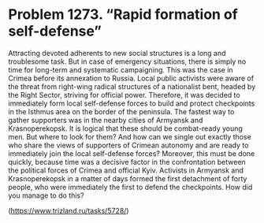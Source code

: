 # Problem 1273. “Rapid formation of self-defense”

Attracting devoted adherents to new social structures is a long and troublesome task. But in case of emergency situations, there is simply no time for long-term and systematic campaigning. This was the case in Crimea before its annexation to Russia. Local public activists were aware of the threat from right-wing radical structures of a nationalist bent, headed by the Right Sector, striving for official power. Therefore, it was decided to immediately form local self-defense forces to build and protect checkpoints in the Isthmus area on the border of the peninsula. The fastest way to gather supporters was in the nearby cities of Armyansk and Krasnoperekopsk. It is logical that these should be combat-ready young men. But where to look for them? And how can we single out exactly those who share the views of supporters of Crimean autonomy and are ready to immediately join the local self-defense forces? Moreover, this must be done quickly, because time was a decisive factor in the confrontation between the political forces of Crimea and official Kyiv. Activists in Armyansk and Krasnoperekopsk in a matter of days formed the first detachment of forty people, who were immediately the first to defend the checkpoints. How did you manage to do this?

(https://www.trizland.ru/tasks/5728/)